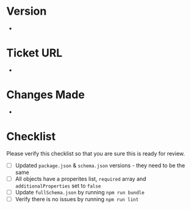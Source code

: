 # Version

- 

# Ticket URL

- 

# Changes Made

- 

# Checklist

Please verify this checklist so that you are sure this is ready for review.

- [ ] Updated `package.json` & `schema.json` versions - they need to be the same
- [ ] All objects have a properites list, `required` array and `additionalProperties` set to `false`
- [ ] Update `fullSchema.json` by running `npm run bundle`
- [ ] Verify there is no issues by running `npm run lint`
